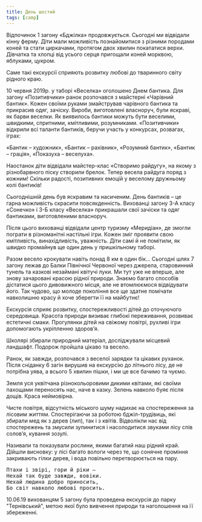 ```yaml
---
title: День шостий
tags: [camp]
---
```


Відпочинок 1 загону «Бджілка» продовжується. Сьогодні ми відвідали кінну ферму. Діти мали можливість познайомитися з різними породами коней та стати циркачами, протягом двох хвилин покататися верхи. Дівчатка та хлопці від усього серця пригощали коней морквою, яблуками, цукром.

Саме такі екскурсії сприяють розвитку любові до тваринного світу рідного краю.

<slideshow></slideshow>

10 червня 2019р. у таборі «Веселка» оголошено Днем бантика. Для загону «Позитивчики» ранок розпочався з майстерні «Чарівний бантик». Кожен своїми руками змайстрував чарівного бантика та прикрасив одяг, зачіску. Вироби, виготовлені власноруч, були яскраві, як барви веселки. Як виявилось бантики можуть бути веселими, швидкими, спритними, кмітливими, розумниками. «Позитивчики» відкрили всі таланти бантиків, беручи участь у конкурсах, розвагах, іграх:

«Бантик – художник», «Бантик – рахівник», «Розумний бантик», «Бантик – грація», «Показуха – веселуха».

Наостанок діти відвідали майстер-клас «Створимо райдугу», на якому з різнобарвного піску створили брелок. Тепер весела райдуга поряд з кожним! Скільки радості, позитивних емоцій у веселому дружньому колі бантиків!

<slideshow id="*2"></slideshow>

Сьогоднішній день був яскравим та насиченим. День бантиків – це гарна можливість скрасити повсякденність. Вихованці загону 3-А класу «Сонечко» і 3-Б класу «Веселка» прикрашали свої зачіски та одяг бантиками, виготовленими власноруч.

Після цього вихованці відвідали центр туризму «Меридіан», де змогли пограти в різноманітні настільні ігри. Кожен зміг проявити свою кмітливість, винахідливість, уважність. Діти самі й не помітили, як швидко промайнув ще один день у пришкільному таборі.

<slideshow id="*3"></slideshow>

Разом весело крокувати навіть понад 8 км в один бік... Сьогодні шлях 7 загону лежав до Балки Північної Червоної через джерела, старовинний тунель та казкові незаймані квітучі луки. Ми тут уже не вперше, але знову зачаровані красою рідної природи. Знаємо багато способів дістатися цього дивовижного місця, але не втомлюємося відвідувати його. Так чудово, що молоде покоління все ще здатне помічати навколишню красу й хоче зберегти її на майбутнє!

<slideshow id="*4"></slideshow>

Екскурсія сприяє розвитку, спостережливості дітей до оточуючого середовища. Красота природи визиває глибокі переживання, розвиває естетичні смаки. Прогулянки дітей на свіжому повітрі, рухливі ігри допомогають укріпленню здоров’я.

Школярі збирали природний матеріал, досліджували місцевий ландшафт. Подорож пройшла цікаво та весело.

<slideshow id="*5"></slideshow>

Ранок, як завжди, розпочався з веселої зарядки та цікавих руханок. Після сніданку 6 загін вирушив на екскурсію до літнього лісу, де не потрібна уява, а всього 5 хвилин пішки, і ми це все бачимо та чуємо.

Земля уся уквітчана різнокольоровими дикими квітами, які своїми пахощами переносять нас, наче в казку. Зелень навколо буяє після дощів. Краса неймовірна.

Чисте повітря, відсутність міського шуму надихає на спостереження за лісовим життям. Спостерігаючи за роботою бджіл-трудівиць, які збирали мед як з дерев (лип), так і з квітів. Відволікли нас від спостережень та змусили зупинитися і насолодитися звуками лісу спів солов’я, кування зозулі.

Називали та показували рослини, якими багатий наш рідний край. Дійшли висновку: у лісі багато вологи через те, що сонячне проміння закривають гілки дерев, і вода повільно перетворюється на пару.

<pre>
Птахи і звірі, гори й ріки –
Нехай так буде завжди, вовіки.
Нехай людина добро приносить,
Бо світ навколо любові просить.
</pre>

<slideshow id="*6"></slideshow>

10.06.19 вихованцям 5 загону була проведена екскурсія до парку "Тернівський", метою якої було вивчення природи та наголошення на її збереженні.

<slideshow id="*7"></slideshow>

<youtube id="g4Un-npsHkQ"></youtube>